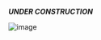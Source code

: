 ***UNDER CONSTRUCTION***

![image](https://github.com/user-attachments/assets/23a26854-f70e-49c8-8dbf-0891069f6dc0)
